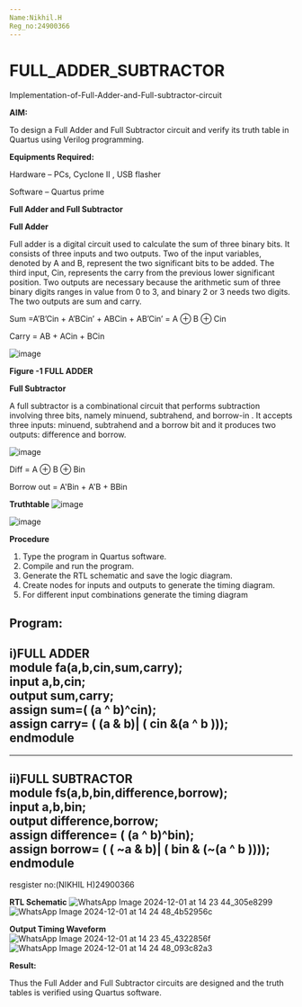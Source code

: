 ```yaml
---
Name:Nikhil.H   
Reg_no:24900366
---
```

# FULL_ADDER_SUBTRACTOR
Implementation-of-Full-Adder-and-Full-subtractor-circuit

**AIM:**

To design a Full Adder and Full Subtractor circuit and verify its truth table in Quartus using Verilog programming.

**Equipments Required:**

Hardware – PCs, Cyclone II , USB flasher

Software – Quartus prime

**Full Adder and Full Subtractor**

**Full Adder**

Full adder is a digital circuit used to calculate the sum of three binary bits. It consists of three inputs and two outputs. Two of the input variables, denoted by A and B, represent the two significant bits to be added. The third input, Cin, represents the carry from the previous lower significant position. Two outputs are necessary because the arithmetic sum of three binary digits ranges in value from 0 to 3, and binary 2 or 3 needs two digits. The two outputs are sum and carry.

Sum =A’B’Cin + A’BCin’ + ABCin + AB’Cin’ = A ⊕ B ⊕ Cin 

Carry = AB + ACin + BCin

![image](https://github.com/naavaneetha/FULL_ADDER_SUBTRACTOR/assets/154305477/0f30ba51-5ffb-4198-845f-18e054f675e7)

**Figure -1 FULL ADDER**

**Full Subtractor**

A full subtractor is a combinational circuit that performs subtraction involving three bits, namely minuend, subtrahend, and borrow-in . It accepts three inputs: minuend, subtrahend and a borrow bit and it produces two outputs: difference and borrow.

![image](https://github.com/naavaneetha/FULL_ADDER_SUBTRACTOR/assets/154305477/02b24f51-ab51-4304-9ad6-7b81ffc1ead5)

Diff = A ⊕ B ⊕ Bin 

Borrow out = A'Bin + A'B + BBin

**Truthtable**
  ![image](https://github.com/user-attachments/assets/eb7e8fbe-2bd0-45a5-8280-1c697e4461c4)

  ![image](https://github.com/user-attachments/assets/74961cf2-4a9c-448b-8e92-6145739b25b3)

**Procedure**

1. Type the program in Quartus software.
2. Compile and run the program.
3. Generate the RTL schematic and save the logic diagram.
4. Create nodes for inputs and outputs to generate the timing diagram.
5. For different input combinations generate the timing diagram

**Program:**
---
i)FULL ADDER     
module fa(a,b,cin,sum,carry);    
input a,b,cin;    
output sum,carry;     
assign sum=( (a ^ b)^cin);    
assign carry= ( (a & b)| ( cin &(a ^ b )));   
endmodule   
---
---
ii)FULL SUBTRACTOR  
module fs(a,b,bin,difference,borrow);   
input a,b,bin;   
output difference,borrow;    
assign difference= ( (a ^ b)^bin);    
assign borrow= ( ( ~a & b)| ( bin & (~(a ^ b ))));    
endmodule
---

resgister no:(NIKHIL H)24900366

**RTL Schematic**
![WhatsApp Image 2024-12-01 at 14 23 44_305e8299](https://github.com/user-attachments/assets/3b63bfda-9602-4bcf-b762-d27fa712a23c)
![WhatsApp Image 2024-12-01 at 14 24 48_4b52956c](https://github.com/user-attachments/assets/85e73c17-1316-4d53-b9b8-7afe2736507d)

**Output Timing Waveform**
![WhatsApp Image 2024-12-01 at 14 23 45_4322856f](https://github.com/user-attachments/assets/4baa8cd9-3f08-47e0-a5c0-f69878e88ab0)
![WhatsApp Image 2024-12-01 at 14 24 48_093c82a3](https://github.com/user-attachments/assets/9b5bc073-6d7e-42d7-877f-3bc41b2af4a4)

**Result:**

 Thus the Full Adder and Full Subtractor circuits are designed and the truth tables is verified using Quartus software.



